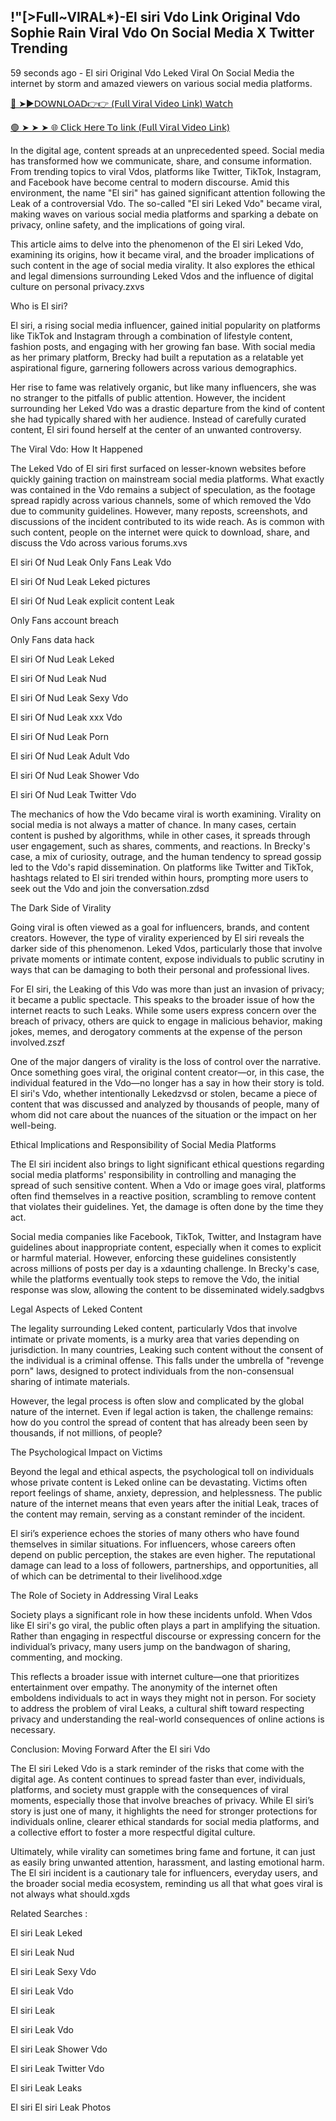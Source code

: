 ## !"[>Full~VIRAL*)-El siri Vdo Link Original Vdo Sophie Rain Viral Vdo On Social Media X Twitter Trending


59 seconds ago - El siri Original Vdo Leked Viral On Social Media the internet by storm and amazed viewers on various social media platforms.

[🔴 ➤►𝖣𝖮𝖶𝖭𝖫𝖮𝖠𝖣👉👉 (𝖥𝗎𝗅𝗅 𝖵𝗂𝗋𝖺𝗅 𝖵𝗂𝖽𝖾𝗈 𝖫𝗂𝗇𝗄) 𝖶𝖺𝗍𝖼𝗁](https://shortx.today/lek-vdo)<br>

[🟢 ➤ ➤ ➤ 🌐 𝖢𝗅𝗂𝖼𝗄 𝖧𝖾𝗋𝖾 𝖳𝗈 𝗅𝗂𝗇𝗄 (𝖥𝗎𝗅𝗅 𝖵𝗂𝗋𝖺𝗅 𝖵𝗂𝖽𝖾𝗈 𝖫𝗂𝗇𝗄)](https://shortx.today/lek-vdo)<br>



In the digital age, content spreads at an unprecedented speed. Social media has transformed how we communicate, share, and consume information. From trending topics to viral Vdos, platforms like Twitter, TikTok, Instagram, and Facebook have become central to modern discourse. Amid this environment, the name "El siri" has gained significant attention following the Leak of a controversial Vdo. The so-called "El siri Leked Vdo" became viral, making waves on various social media platforms and sparking a debate on privacy, online safety, and the implications of going viral.

This article aims to delve into the phenomenon of the El siri Leked Vdo, examining its origins, how it became viral, and the broader implications of such content in the age of social media virality. It also explores the ethical and legal dimensions surrounding Leked Vdos and the influence of digital culture on personal privacy.zxvs

Who is El siri?

El siri, a rising social media influencer, gained initial popularity on platforms like TikTok and Instagram through a combination of lifestyle content, fashion posts, and engaging with her growing fan base. With social media as her primary platform, Brecky had built a reputation as a relatable yet aspirational figure, garnering followers across various demographics.

Her rise to fame was relatively organic, but like many influencers, she was no stranger to the pitfalls of public attention. However, the incident surrounding her Leked Vdo was a drastic departure from the kind of content she had typically shared with her audience. Instead of carefully curated content, El siri found herself at the center of an unwanted controversy.

The Viral Vdo: How It Happened

The Leked Vdo of El siri first surfaced on lesser-known websites before quickly gaining traction on mainstream social media platforms. What exactly was contained in the Vdo remains a subject of speculation, as the footage spread rapidly across various channels, some of which removed the Vdo due to community guidelines. However, many reposts, screenshots, and discussions of the incident contributed to its wide reach. As is common with such content, people on the internet were quick to download, share, and discuss the Vdo across various forums.xvs

El siri Of Nud Leak Only Fans Leak Vdo

El siri Of Nud Leak Leked pictures

El siri Of Nud Leak explicit content Leak

Only Fans account breach

Only Fans data hack

El siri Of Nud Leak Leked

El siri Of Nud Leak Nud

El siri Of Nud Leak Sexy Vdo

El siri Of Nud Leak xxx Vdo

El siri Of Nud Leak Porn

El siri Of Nud Leak Adult Vdo

El siri Of Nud Leak Shower Vdo

El siri Of Nud Leak Twitter Vdo

The mechanics of how the Vdo became viral is worth examining. Virality on social media is not always a matter of chance. In many cases, certain content is pushed by algorithms, while in other cases, it spreads through user engagement, such as shares, comments, and reactions. In Brecky's case, a mix of curiosity, outrage, and the human tendency to spread gossip led to the Vdo's rapid dissemination. On platforms like Twitter and TikTok, hashtags related to El siri trended within hours, prompting more users to seek out the Vdo and join the conversation.zdsd

The Dark Side of Virality

Going viral is often viewed as a goal for influencers, brands, and content creators. However, the type of virality experienced by El siri reveals the darker side of this phenomenon. Leked Vdos, particularly those that involve private moments or intimate content, expose individuals to public scrutiny in ways that can be damaging to both their personal and professional lives.

For El siri, the Leaking of this Vdo was more than just an invasion of privacy; it became a public spectacle. This speaks to the broader issue of how the internet reacts to such Leaks. While some users express concern over the breach of privacy, others are quick to engage in malicious behavior, making jokes, memes, and derogatory comments at the expense of the person involved.zszf

One of the major dangers of virality is the loss of control over the narrative. Once something goes viral, the original content creator—or, in this case, the individual featured in the Vdo—no longer has a say in how their story is told. El siri's Vdo, whether intentionally Lekedzvsd or stolen, became a piece of content that was discussed and analyzed by thousands of people, many of whom did not care about the nuances of the situation or the impact on her well-being.

Ethical Implications and Responsibility of Social Media Platforms

The El siri incident also brings to light significant ethical questions regarding social media platforms' responsibility in controlling and managing the spread of such sensitive content. When a Vdo or image goes viral, platforms often find themselves in a reactive position, scrambling to remove content that violates their guidelines. Yet, the damage is often done by the time they act.

Social media companies like Facebook, TikTok, Twitter, and Instagram have guidelines about inappropriate content, especially when it comes to explicit or harmful material. However, enforcing these guidelines consistently across millions of posts per day is a xdaunting challenge. In Brecky's case, while the platforms eventually took steps to remove the Vdo, the initial response was slow, allowing the content to be disseminated widely.sadgbvs

Legal Aspects of Leked Content

The legality surrounding Leked content, particularly Vdos that involve intimate or private moments, is a murky area that varies depending on jurisdiction. In many countries, Leaking such content without the consent of the individual is a criminal offense. This falls under the umbrella of "revenge porn" laws, designed to protect individuals from the non-consensual sharing of intimate materials.

However, the legal process is often slow and complicated by the global nature of the internet. Even if legal action is taken, the challenge remains: how do you control the spread of content that has already been seen by thousands, if not millions, of people?

The Psychological Impact on Victims

Beyond the legal and ethical aspects, the psychological toll on individuals whose private content is Leked online can be devastating. Victims often report feelings of shame, anxiety, depression, and helplessness. The public nature of the internet means that even years after the initial Leak, traces of the content may remain, serving as a constant reminder of the incident.

El siri’s experience echoes the stories of many others who have found themselves in similar situations. For influencers, whose careers often depend on public perception, the stakes are even higher. The reputational damage can lead to a loss of followers, partnerships, and opportunities, all of which can be detrimental to their livelihood.xdge

The Role of Society in Addressing Viral Leaks

Society plays a significant role in how these incidents unfold. When Vdos like El siri's go viral, the public often plays a part in amplifying the situation. Rather than engaging in respectful discourse or expressing concern for the individual’s privacy, many users jump on the bandwagon of sharing, commenting, and mocking.

This reflects a broader issue with internet culture—one that prioritizes entertainment over empathy. The anonymity of the internet often emboldens individuals to act in ways they might not in person. For society to address the problem of viral Leaks, a cultural shift toward respecting privacy and understanding the real-world consequences of online actions is necessary.

Conclusion: Moving Forward After the El siri Vdo

The El siri Leked Vdo is a stark reminder of the risks that come with the digital age. As content continues to spread faster than ever, individuals, platforms, and society must grapple with the consequences of viral moments, especially those that involve breaches of privacy. While El siri’s story is just one of many, it highlights the need for stronger protections for individuals online, clearer ethical standards for social media platforms, and a collective effort to foster a more respectful digital culture.

Ultimately, while virality can sometimes bring fame and fortune, it can just as easily bring unwanted attention, harassment, and lasting emotional harm. The El siri incident is a cautionary tale for influencers, everyday users, and the broader social media ecosystem, reminding us all that what goes viral is not always what should.xgds

Related Searches :

El siri Leak Leked

El siri Leak Nud

El siri Leak Sexy Vdo

El siri Leak Vdo

El siri Leak

El siri Leak Vdo

El siri Leak Shower Vdo

El siri Leak Twitter Vdo

El siri Leak Leaks

El siri El siri Leak Photos
